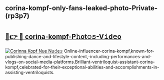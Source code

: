 ## corina-kompf-only-fans​-leaked-photo​-Private-(rp3p7)


# <h2><a href="https://mediaupload.pro?title=corina-kompf&ref=git">🔗👉 🔴 corina-kompf-P𝚑ot𝚘𝚜-V𝚒d𝚎o</a></h2>

[![Corinna Kopf Nue Nu𝚍e𝚜](https://i.imgur.com/0qMVB7G.gif)](https://mediaupload.pro?title=corina-kompf&ref=git)
Online-influencer-corina-kompf,known-for-publishing-dance-and-lifestyle-content,-including-performances-and-vlogs-on-social-media-platforms.Brilliant-ventriloquist-assistant-corina-kompf,celebrated-for-their-exceptional-abilities-and-accomplishments-in-assisting-ventriloquists.  